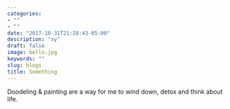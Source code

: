 ```yaml
---
categories:
- ""
- ""
date: "2017-10-31T21:28:43-05:00"
description: "xy"
draft: false
image: bello.jpg
keywords: ""
slug: blogs
title: Something
---
```


Doodeling & painting are a way for me to wind down, detox and think about life.